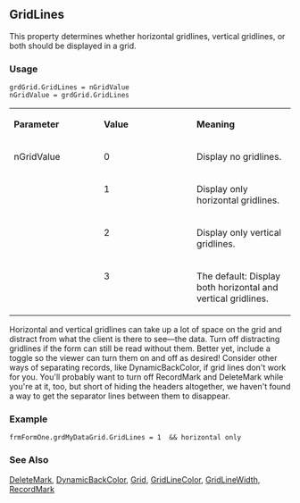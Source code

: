 ## GridLines

This property determines whether horizontal gridlines, vertical gridlines, or both should be displayed in a grid.

### Usage

```foxpro
grdGrid.GridLines = nGridValue
nGridValue = grdGrid.GridLines
```
<table>
<tr>
  <td width="32%" valign="top">
  <p><b>Parameter</b></p>
  </td>
  <td width=23% valign=top>
  <p><b>Value</b></p>
  </td>
  <td width=45% valign=top>
  <p><b>Meaning</b></p>
  </td>
 </tr>
<tr>
  <td width=32% rowspan=4 valign=top>
  <p>nGridValue</p>
  </td>
  <td width=23% valign=top>
  <p>0</p>
  </td>
  <td width=45% valign=top>
  <p>Display no gridlines.</p>
  </td>
 </tr>
<tr>
  <td width=33% valign=top>
  <p>1</p>
  </td>
  <td width=67% valign=top>
  <p>Display only horizontal gridlines.</p>
  </td>
 </tr>
<tr>
  <td width=33% valign=top>
  <p>2</p>
  </td>
  <td width=67% valign=top>
  <p>Display only vertical gridlines.</p>
  </td>
 </tr>
<tr>
  <td width=33% valign=top>
  <p>3</p>
  </td>
  <td width=67% valign=top>
  <p>The default: Display both horizontal and vertical gridlines.</p>
  </td>
 </tr>
</table>

Horizontal and vertical gridlines can take up a lot of space on the grid and distract from what the client is there to see&mdash;the data. Turn off distracting gridlines if the form can still be read without them. Better yet, include a toggle so the viewer can turn them on and off as desired! Consider other ways of separating records, like DynamicBackColor, if grid lines don't work for you. You'll probably want to turn off RecordMark and DeleteMark while you're at it, too, but short of hiding the headers altogether, we haven't found a way to get the separator lines between them to disappear.

### Example

```foxpro
frmFormOne.grdMyDataGrid.GridLines = 1  && horizontal only
```
### See Also

[DeleteMark](s4g454.md), [DynamicBackColor](s4g358.md), [Grid](s4g488.md), [GridLineColor](s4g367.md), [GridLineWidth](s4g367.md), [RecordMark](s4g454.md)